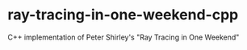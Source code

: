# ray-tracing-in-one-weekend-cpp
C++ implementation of Peter Shirley's "Ray Tracing in One Weekend"
